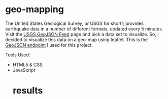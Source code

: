 # geo-mapping

The United States Geological Survey, or USGS for short!; provides earthquake data in a number of different formats, updated every 5 minutes. Visit the [USGS GeoJSON Feed](http://earthquake.usgs.gov/earthquakes/feed/v1.0/geojson.php) page and pick a data set to visualize. So, I decided to visualize this data on a geo-map using leaflet. This is the [GeoJSON endpoint](https://earthquake.usgs.gov/earthquakes/feed/v1.0/summary/all_week.geojson) I used for this project. 


Tools Used: 
<ul>
<li>HTML5 & CSS </li>
<li>JavaScript </li>
  
# results 

